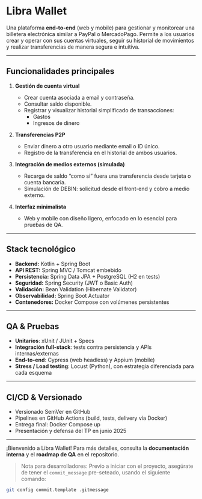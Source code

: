# Libra Wallet

Una plataforma **end-to-end** (web y mobile) para gestionar y monitorear una billetera electrónica similar a PayPal o MercadoPago. Permite a los usuarios crear y operar con sus cuentas virtuales, seguir su historial de movimientos y realizar transferencias de manera segura e intuitiva.

---

## Funcionalidades principales

1. **Gestión de cuenta virtual**
    - Crear cuenta asociada a email y contraseña.
    - Consultar saldo disponible.
    - Registrar y visualizar historial simplificado de transacciones:
        - Gastos
        - Ingresos de dinero

2. **Transferencias P2P**
    - Enviar dinero a otro usuario mediante email o ID único.
    - Registro de la transferencia en el historial de ambos usuarios. 

3. **Integración de medios externos (simulada)**
    - Recarga de saldo “como si” fuera una transferencia desde tarjeta o cuenta bancaria.
    - Simulación de DEBIN: solicitud desde el front-end y cobro a medio externo.

4. **Interfaz minimalista**
    - Web y mobile con diseño ligero, enfocado en lo esencial para pruebas de QA.

---

## Stack tecnológico

- **Backend:** Kotlin + Spring Boot
- **API REST:** Spring MVC / Tomcat embebido
- **Persistencia:** Spring Data JPA + PostgreSQL (H2 en tests)
- **Seguridad:** Spring Security (JWT o Basic Auth)
- **Validación:** Bean Validation (Hibernate Validator)
- **Observabilidad:** Spring Boot Actuator
- **Contenedores:** Docker Compose con volúmenes persistentes

---

## QA & Pruebas

- **Unitarios**: xUnit / JUnit + Specs
- **Integración full-stack**: tests contra persistencia y APIs internas/externas
- **End-to-end**: Cypress (web headless) y Appium (mobile)
- **Stress / Load testing**: Locust (Python), con estrategia diferenciada para cada esquema

---

## CI/CD & Versionado

- Versionado SemVer en GitHub
- Pipelines en GitHub Actions (build, tests, delivery vía Docker)
- Entrega final: Docker Compose up
- Presentación y defensa del TP en junio 2025

---

¡Bienvenido a Libra Wallet! Para más detalles, consulta la **documentación interna** y el **roadmap de QA** en el repositorio.

> Nota para desarrolladores:
> Previo a iniciar con el proyecto, asegúrate de tener el `commit_message` pre-seteado, usando el siguiente comando:
```bash
git config commit.template .gitmessage
 ```